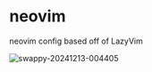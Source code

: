 # neovim
neovim config based off of LazyVim


![swappy-20241213-004405](https://github.com/user-attachments/assets/187745f4-a723-4151-8369-b6cbeee1a367)

